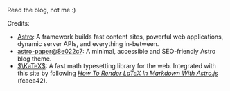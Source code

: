 Read the blog, not me :)

Credits:

- [Astro](https://astro.build/): A framework builds fast content sites,
  powerful web applications, dynamic server APIs, and everything in-between.
- [astro-paper@8e022c7](https://github.com/satnaing/astro-paper/tree/8e022c7): A minimal,
  accessible and SEO-friendly Astro blog theme.
- [$\KaTeX$](https://katex.org/): A fast math typesetting library for the web.
  Integrated with this site by following
  [_How To Render LaTeX In Markdown With Astro.js_](https://blog.alexafazio.dev/blog/render-latex-in-astro/) (fcaea42).

